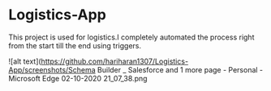 # Logistics-App

This project is used for logistics.I completely automated the process right from the start till the end using triggers.

![alt text](https://github.com/hariharan1307/Logistics-App/screenshots/Schema Builder _ Salesforce and 1 more page - Personal - Microsoft​ Edge 02-10-2020 21_07_38.png
